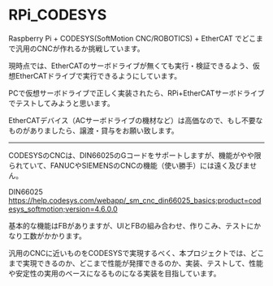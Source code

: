 # RPi_CODESYS

Raspberry Pi + CODESYS(SoftMotion CNC/ROBOTICS) + EtherCAT でどこまで汎用のCNCが作れるか挑戦しています。

現時点では、EtherCATのサーボドライブが無くても実行・検証できるよう、仮想EtherCATドライブで実行できるようにしています。

PCで仮想サーボドライブで正しく実装されたら、RPi+EtherCATサーボドライブでテストしてみようと思います。

EtherCATデバイス（ACサーボドライブの機材など）は高価なので、もし不要なものがありましたら、譲渡・貸与をお願い致します。

---

CODESYSのCNCは、DIN66025のGコードをサポートしますが、機能がやや限られていて、FANUCやSIEMENSのCNCの機能（使い勝手）には遠く及びません。

DIN66025
https://help.codesys.com/webapp/_sm_cnc_din66025_basics;product=codesys_softmotion;version=4.6.0.0

基本的な機能はFBがありますが、UIとFBの組み合わせ、作りこみ、テストにかなり工数がかかります。

汎用のCNCに近いものをCODESYSで実現するべく、本プロジェクトでは、どこまで実現できるのか、どこまで性能が発揮できるのか、実装、テストして、性能や安定性の実用のベースになるものになる実装を目指しています。






